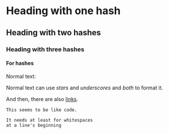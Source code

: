 # Heading with one hash

## Heading with two hashes

### Heading with three hashes

#### For hashes

Normal text:

Normal text can use *stars* and _underscores_ and *_both_* to format it.

And then, there are also [links](https://raw.githubusercontent.com/ReneNyffenegger/about-README.md/master/README.md).

    This seems to be like code.

    It needs at least for whitespaces
    at a line's beginning



